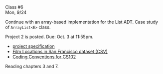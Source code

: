 <div class="lecture1">

<div class="column_date">
<p markdown="block">

Class #6 <br>
Mon, 9/24

</p>
</div>
<div class="column_materials">
<p markdown="block">

Continue with an array-based implementation for the List ADT.
Case study of `ArrayList<E>` class.

</p>
</div>

<div class="column_assign">
<p markdown="block">

Project 2 is posted. Due: Oct. 3 at 11:55pm.
- [project specification](hwk/proj2.pdf)
- [Film Locations in San Francisco dataset (CSV)](hwk/Film_Locations_in_San_Francisco.csv)
- [Coding Conventions for CS102](notes/CodeConventions.pdf)


Reading chapters 3 and 7.

</p>
</div>

</div>
